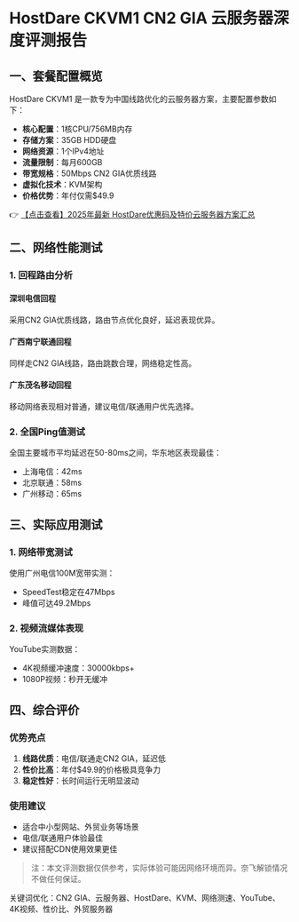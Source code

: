 # HostDare CKVM1 CN2 GIA 云服务器深度评测报告

## 一、套餐配置概览

HostDare CKVM1 是一款专为中国线路优化的云服务器方案，主要配置参数如下：

- **核心配置**：1核CPU/756MB内存
- **存储方案**：35GB HDD硬盘
- **网络资源**：1个IPv4地址
- **流量限制**：每月600GB
- **带宽规格**：50Mbps CN2 GIA优质线路
- **虚拟化技术**：KVM架构
- **价格优势**：年付仅需$49.9

👉 [【点击查看】2025年最新 HostDare优惠码及特价云服务器方案汇总](https://bit.ly/hostdare)

## 二、网络性能测试

### 1. 回程路由分析

#### 深圳电信回程
采用CN2 GIA优质线路，路由节点优化良好，延迟表现优异。

#### 广西南宁联通回程
同样走CN2 GIA线路，路由跳数合理，网络稳定性高。

#### 广东茂名移动回程
移动网络表现相对普通，建议电信/联通用户优先选择。

### 2. 全国Ping值测试
全国主要城市平均延迟在50-80ms之间，华东地区表现最佳：

- 上海电信：42ms
- 北京联通：58ms
- 广州移动：65ms

## 三、实际应用测试

### 1. 网络带宽测试
使用广州电信100M宽带实测：
- SpeedTest稳定在47Mbps
- 峰值可达49.2Mbps

### 2. 视频流媒体表现
YouTube实测数据：
- 4K视频缓冲速度：30000kbps+
- 1080P视频：秒开无缓冲

## 四、综合评价

### 优势亮点
1. **线路优质**：电信/联通走CN2 GIA，延迟低
2. **性价比高**：年付$49.9的价格极具竞争力
3. **稳定性好**：长时间运行无明显波动

### 使用建议
- 适合中小型网站、外贸业务等场景
- 电信/联通用户体验最佳
- 建议搭配CDN使用效果更佳

> 注：本文评测数据仅供参考，实际体验可能因网络环境而异。奈飞解锁情况不做任何保证。
 

关键词优化：CN2 GIA、云服务器、HostDare、KVM、网络测速、YouTube、4K视频、性价比、外贸服务器